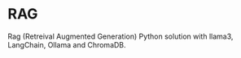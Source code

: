 # RAG
Rag (Retreival Augmented Generation) Python solution with llama3, LangChain, Ollama and ChromaDB.
